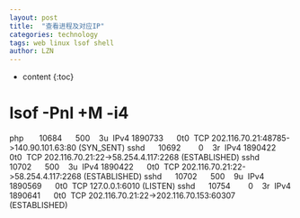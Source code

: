 ```yaml
---
layout: post
title:  "查看进程及对应IP" 
categories: technology
tags: web linux lsof shell
author: LZN
---
```


* content
{:toc}

# lsof -Pnl +M -i4<span id="transmark" style="display: none; width: 0px; height: 0px;"></span>

php       10684      500    3u  IPv4 1890733      0t0  TCP 202.116.70.21:48785-&gt;140.90.101.63:80 (SYN_SENT)
sshd      10692        0    3r  IPv4 1890422      0t0  TCP 202.116.70.21:22-&gt;58.254.4.117:2268 (ESTABLISHED)
sshd      10702      500    3u  IPv4 1890422      0t0  TCP 202.116.70.21:22-&gt;58.254.4.117:2268 (ESTABLISHED)
sshd      10702      500    9u  IPv4 1890569      0t0  TCP 127.0.0.1:6010 (LISTEN)
sshd      10754        0    3r  IPv4 1890641      0t0  TCP 202.116.70.21:22-&gt;202.116.70.153:60307 (ESTABLISHED)
